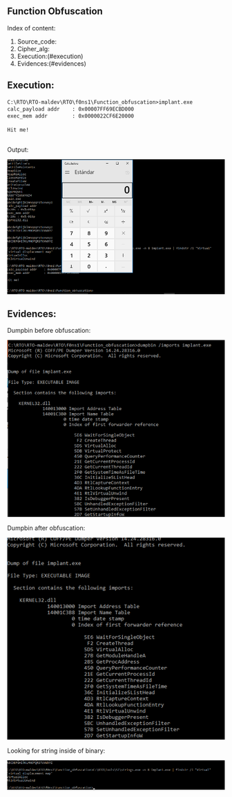 ## Function Obfuscation

Index of content:

  1.  Source_code:
  2.  Cipher_alg:
  3.  Execution:(#execution)
  4.  Evidences:(#evidences)

## Execution:

```
C:\RTO\RTO-maldev\RTO\f0ns1\Function_obfuscation>implant.exe
calc_payload addr    : 0x00007FF69ECBD000
exec_mem addr        : 0x0000022CF6E20000

Hit me!


```
Output:

![VIrtualProtect](output.png)



## Evidences:

Dumpbin before obfuscation:

![VIrtualProtect](virtual_protect_obfuscation.png)

Dumpbin after obfuscation:

![VIrtualProtect](obfuscation_funct_virtualProtect.png)

Looking for string inside of binary:

![VIrtualProtect](virtualprotect_obfuscation.png)


